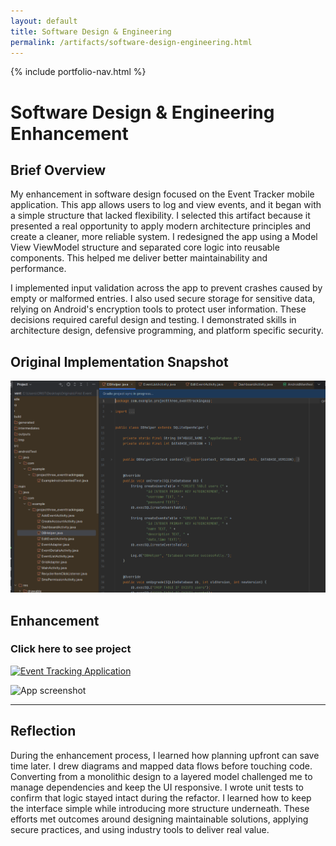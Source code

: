 ```yaml
---
layout: default
title: Software Design & Engineering
permalink: /artifacts/software-design-engineering.html
---
```


{% include portfolio-nav.html %}

# Software Design & Engineering Enhancement


## Brief Overview

My enhancement in software design focused on the Event Tracker mobile application. This app allows users to log and view events, and it began with a simple structure that lacked flexibility. I selected this artifact because it presented a real opportunity to apply modern architecture principles and create a cleaner, more reliable system. I redesigned the app using a Model View ViewModel structure and separated core logic into reusable components. This helped me deliver better maintainability and performance.

I implemented input validation across the app to prevent crashes caused by empty or malformed entries. I also used secure storage for sensitive data, relying on Android's encryption tools to protect user information. These decisions required careful design and testing. I demonstrated skills in architecture design, defensive programming, and platform specific security.

## Original Implementation Snapshot

![Old DB](https://raw.githubusercontent.com/CrisxEsc/CrisxEsco.github.io/29e8544466e15bf201cabccac339b1c532072473/assets/Old_DB.png)


## Enhancement 

### Click here to see project
[![Event Tracking Application](https://img.shields.io/badge/GitHub-Event%20Tracking%20Application-181717?logo=github&logoColor=white&style=for-the-badge)](https://github.com/CrisxEsc/Event-Tracking-Application)


![App screenshot](https://crisxesco.github.io/assets/App.png)

---
## Reflection

During the enhancement process, I learned how planning upfront can save time later. I drew diagrams and mapped data flows before touching code. Converting from a monolithic design to a layered model challenged me to manage dependencies and keep the UI responsive. I wrote unit tests to confirm that logic stayed intact during the refactor. I learned how to keep the interface simple while introducing more structure underneath. These efforts met outcomes around designing maintainable solutions, applying secure practices, and using industry tools to deliver real value.


